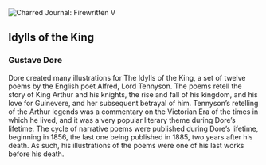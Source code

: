<div class="artwork-of-the-day">
  <div class="container">
    <div class="img-wrapper">
      <img
        src="https://uploads5.wikiart.org/images/gustave-dore/idylls-of-the-king-12.jpg!Large.jpg"
        alt="Charred Journal: Firewritten V" />
    </div>
    <div class="artwork-detail">
      <div class="artwork-origin"> 
        <h2 class="artwork-name">Idylls of the King</h2>
        <h3 class="artist">
          Gustave Dore
        </h3>
      </div>
      <p class="description">
        <span class="artwork-description-text ng-binding" ng-bind-html="viewModel.ArtworkOfTheDay.Description | unsafe">Dore created many illustrations for The Idylls of the King, a set of twelve poems by the English poet Alfred, Lord Tennyson. The poems retell the story of King Arthur and his knights, the rise and fall of his kingdom, and his love for Guinevere, and her subsequent betrayal of him. Tennyson’s retelling of the Arthur legends was a commentary on the Victorian Era of the times in which he lived, and it was a very popular literary theme during Dore’s lifetime. The cycle of narrative poems were published during Dore’s lifetime, beginning in 1856, the last one being published in 1885, two years after his death. As such, his illustrations of the poems were one of his last works before his death. </span>
                        <div class="text-shadow-container" ng-show="showShadow" style=""></div>
      </p>
    </div>
  </div>

</div>
